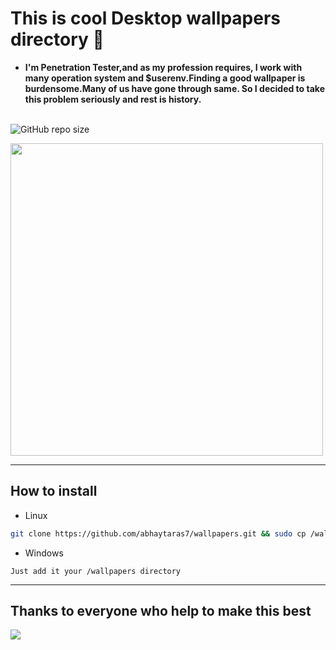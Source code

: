 # This is cool Desktop wallpapers  directory  🙂

- **I'm Penetration Tester,and as my profession requires, I work with many operation system and $userenv.Finding a good wallpaper is burdensome.Many of us have gone through same. So I decided to take this problem seriously and rest is history.**
<br><br>


![GitHub repo size](https://img.shields.io/github/repo-size/abhaytaras7/wallpapers?color=gold&logo=lol&logoColor=pink)

<img src = "https://media0.giphy.com/media/L5iCpBsEJN3E59BbxU/giphy.gif?cid=ecf05e470q0x8cam66l2f39m9nwib4bsd364470k70252fci&rid=giphy.gif&ct=g" width = "500">

 <br>

-------------------------
## How to install

- Linux
```bash
git clone https://github.com/abhaytaras7/wallpapers.git && sudo cp /wallpapers  /usr/share/backgrounds/

```
- Windows
```
Just add it your /wallpapers directory 
```

 


---

## Thanks to everyone who help to make this best 
<a href = "https://github.com/abhaytaras7/wallpapers/graphs/contributors">
  <img src = "https://contrib.rocks/image?repo=abhaytaras7/wallpapers"/>
</a>

 
